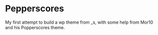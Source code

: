 # Pepperscores
My first attempt to build a wp theme from _s, with some help from Mor10 and his Popperscores theme.
